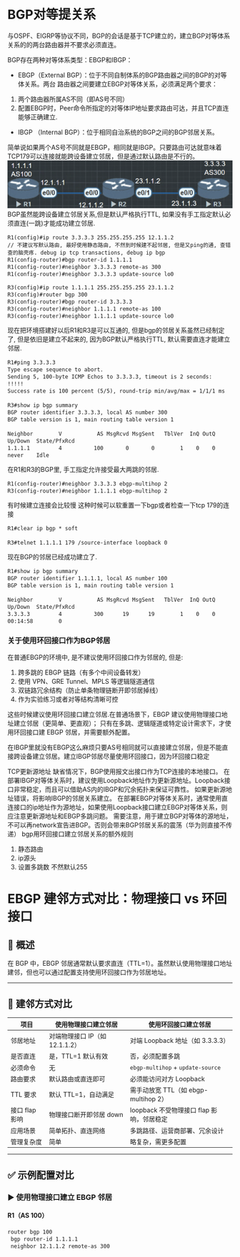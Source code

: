 # BGP对等提关系
与OSPF、EIGRP等协议不同，BGP的会话是基于TCP建立的，建立BGP对等体系关系的的两台路由器并不要求必须直连。

BGP存在两种对等体系类型：EBGP和IBGP：
- EBGP（External BGP）：位于不同自制体系的BGP路由器之间的BGP的对等体关系。两台	路由器之间要建立EBGP对等体关系，必须满足两个要求：
1. 两个路由器所属AS不同（即AS号不同）
2. 配置EBGP时，Peer命令所指定的对等体IP地址要求路由可达，并且TCP直连能够正确建立.

- IBGP （Internal BGP）：位于相同自治系统的BGP之间的BGP邻居关系。

简单说如果两个AS号不同就是EBGP，相同就是IBGP。只要路由可达就意味着TCP179可以连接就能跨设备建立邻居，但是通过默认路由是不行的。
![](image/45465.png)
BGP虽然能跨设备建立邻居关系,但是默认严格执行TTL, 如果没有手工指定默认必须直连(一跳)才能成功建立邻居.
```
R1(config)#ip route 3.3.3.3 255.255.255.255 12.1.1.2
// 不建议写默认路由, 最好使用静态路由, 不然到时候建不起邻居, 但是又ping的通, 查错查的脑壳疼. debug ip tcp transactions, debug ip bgp
R1(config-router)#bgp router-id 1.1.1.1
R1(config-router)#neighbor 3.3.3.3 remote-as 300
R1(config-router)#neighbor 3.3.3.3 update-source lo0
```

```
R3(config)#ip route 1.1.1.1 255.255.255.255 23.1.1.2
R3(config)#router bgp 300
R3(config-router)#bgp router-id 3.3.3.3
R3(config-router)#neighbor 1.1.1.1 remote-as 100
R3(config-router)#neighbor 1.1.1.1 update-source lo0
```
现在把环境搭建好以后R1和R3是可以互通的, 但是bgp的邻居关系虽然已经制定了, 但是依旧是建立不起来的, 因为BGP默认严格执行TTL, 默认需要直连才能建立邻居.

```
R1#ping 3.3.3.3
Type escape sequence to abort.
Sending 5, 100-byte ICMP Echos to 3.3.3.3, timeout is 2 seconds:
!!!!!
Success rate is 100 percent (5/5), round-trip min/avg/max = 1/1/1 ms

R3#show ip bgp summary
BGP router identifier 3.3.3.3, local AS number 300
BGP table version is 1, main routing table version 1

Neighbor        V           AS MsgRcvd MsgSent   TblVer  InQ OutQ Up/Down  State/PfxRcd
1.1.1.1         4          100       0       0        1    0    0 never    Idle
```
在R1和R3的BGP里, 手工指定允许接受最大两跳的邻居.
```
R1(config-router)#neighbor 3.3.3.3 ebgp-multihop 2
R3(config-router)#neighbor 1.1.1.1 ebgp-multihop 2
```

有时候建立连接会比较慢
这种时候可以软重置一下bgp或者检查一下tcp 179的连接
```
R1#clear ip bgp * soft

R3#telnet 1.1.1.1 179 /source-interface loopback 0
```
现在BGP的邻居已经成功建立了.
```
R1#show ip bgp summary
BGP router identifier 1.1.1.1, local AS number 100
BGP table version is 1, main routing table version 1

Neighbor        V           AS MsgRcvd MsgSent   TblVer  InQ OutQ Up/Down  State/PfxRcd
3.3.3.3         4          300      19      19        1    0    0 00:14:58        0
```

### 关于使用环回接口作为BGP邻居

在普通EBGP的环境中, 是不建议使用环回接口作为邻居的, 但是:
1. 跨多跳的 EBGP 链路（有多个中间设备转发）
2. 使用 VPN、GRE Tunnel、MPLS 等逻辑隧道通信
3. 双链路冗余结构（防止单条物理链断开即邻居掉线）
4. 作为实验练习或者对等结构清晰可控

这些时候建议使用环回接口建立邻居.在普通场景下，EBGP 建议使用物理接口地址建立邻居（更简单、更直观）；
只有在多跳、逻辑隧道或特定设计需求下，才使用环回接口建 EBGP 邻居，并需要额外配置。

在IBGP里就没有EBGP这么麻烦只要AS号相同就可以直接建立邻居，但是不能直接跨设备建立邻居。建立IBGP邻居尽量使用环回接口，因为环回接口稳定

TCP更新源地址
缺省情况下，BGP使用报文出接口作为TCP连接的本地接口。
在部署IBGP对等体关系时，建议使用Loopback地址作为更新源地址。Loopback接口非常稳定，而且可以借助AS内的IBGP和冗余拓扑来保证可靠性。
如果更新源地址错误，将影响IBGP的邻居关系建立。
在部署EBGP对等体关系时，通常使用直连接口的ip地址作为源地址，如果使用Loopback接口建立EBGP对等体关系，则应注意更新源地址和EBGP多跳问题。
需要注意，用于建立BGP对等体的源地址，不可以再network宣告进BGP。否则会带来BGP邻居关系的震荡（华为则直接不传递）
bgp用环回接口建立邻居关系的额外规则
1. 静态路由
2. ip源头
3. 设置多跳数 不然默认255




# EBGP 建邻方式对比：物理接口 vs 环回接口

## 🧭 概述

在 BGP 中，EBGP 邻居通常默认要求直连（TTL=1）。虽然默认使用物理接口地址建邻，但也可以通过配置支持使用环回接口作为邻居地址。

---

## 🔄 建邻方式对比

| 项目 | 使用物理接口建立邻居 | 使用环回接口建立邻居 |
|------|-----------------------|-----------------------|
| 邻居地址 | 对端物理接口 IP（如 12.1.1.2） | 对端 Loopback 地址（如 3.3.3.3） |
| 是否直连 | 是，TTL=1 默认有效 | 否，必须配置多跳 |
| 必须命令 | 无 | `ebgp-multihop` + `update-source` |
| 路由要求 | 默认路由或直连即可 | 必须能访问对方 Loopback |
| TTL 要求 | 默认 TTL=1，自动满足 | 需手动放宽 TTL（如 ebgp-multihop 2） |
| 接口 flap 影响 | 物理接口断开即邻居 down | loopback 不受物理接口 flap 影响，邻居稳定 |
| 应用场景 | 简单拓扑、直连网络 | 多跳路径、运营商部署、冗余设计 |
| 管理复杂度 | 简单 | 略复杂，需更多配置 |

---

## ✅ 示例配置对比

### ▶ 使用物理接口建立 EBGP 邻居

#### R1（AS 100）

```cisco
router bgp 100
 bgp router-id 1.1.1.1
 neighbor 12.1.1.2 remote-as 300